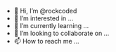 - 👋 Hi, I’m @rockcoded
- 👀 I’m interested in ...
- 🌱 I’m currently learning ...
- 💞️ I’m looking to collaborate on ...
- 📫 How to reach me ...

<!---
rockcoded/rockcoded is a ✨ special ✨ repository because its `README.md` (this file) appears on your GitHub profile.
You can click the Preview link to take a look at your changes.
--->
